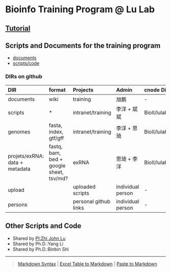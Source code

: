 # Bioinfo Training Program @ Lu Lab

## [Tutorial](https://www.gitbook.com/book/lulab/bioinfo-training)

## Scripts and Documents for the training program

* [documents](https://github.com/lulab/training/wiki)
* [scripts/code](https://github.com/lulab/training)


### DIRs on github

| DIR | format | Projects | Admin | cnode Dir |
| :--- | :--- | :--- | :--- | :-- |
| documents | wiki | training | 旭鹏 | - |
| scripts | * |intranet/training | 李洋 + 斌斌 | BioII/lulab_b/shared/scripts/ |
| genomes | fasta, index, gtf/gff | intranet/training | 李洋 + 思琦 | BioII/lulab_b/shared/genomes/ |
| projets/exRNA: data + metadata| fastq, bam, bed + google sheet, tsv/md? | exRNA | 思琦 + 李洋 | BioII/lulab_b/shared/projects/exRNA/ |
| upload | | uploaded scripts | individual person | - |
| persons | | personal github links | individual person | - |


## Other Scripts and Code

* Shared by [PI:Zhi John Lu](https://urluzhi.github.io/scripts)
* Shared by Ph.D.:Yang Li
* Shared by Ph.D.:Binbin Shi

---
> [Markdown Syntax](https://github.com/adam-p/markdown-here/wiki/Markdown-Cheatsheet)
> | [Excel Table to Markdown](https://www.tablesgenerator.com/markdown_tables)
> | [Paste to Markdown](https://euangoddard.github.io/clipboard2markdown/)
